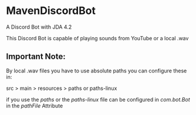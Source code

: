 # MavenDiscordBot
A Discord Bot with JDA 4.2

This Discord Bot is capable of playing sounds from YouTube or a local .wav 


## Important Note:

By local .wav files you have to use absolute paths you can configure these in:

src > main > resources > paths or paths-linux

if you use the _paths_ or the _paths-linux_ file can be configured in _com.bot.Bot_ in the _pathFile_ Attribute
